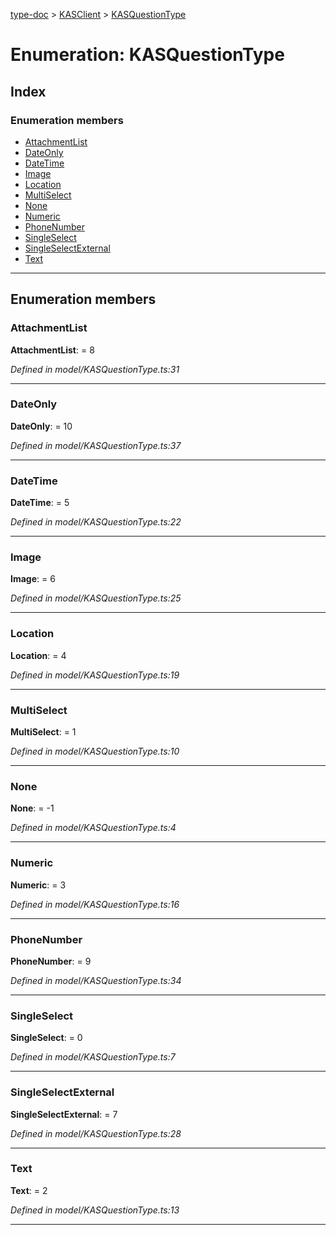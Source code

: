 [type-doc](../README.md) > [KASClient](../modules/kasclient.md) > [KASQuestionType](../enums/kasclient.kasquestiontype.md)

# Enumeration: KASQuestionType

## Index

### Enumeration members

* [AttachmentList](kasclient.kasquestiontype.md#attachmentlist)
* [DateOnly](kasclient.kasquestiontype.md#dateonly)
* [DateTime](kasclient.kasquestiontype.md#datetime)
* [Image](kasclient.kasquestiontype.md#image)
* [Location](kasclient.kasquestiontype.md#location)
* [MultiSelect](kasclient.kasquestiontype.md#multiselect)
* [None](kasclient.kasquestiontype.md#none)
* [Numeric](kasclient.kasquestiontype.md#numeric)
* [PhoneNumber](kasclient.kasquestiontype.md#phonenumber)
* [SingleSelect](kasclient.kasquestiontype.md#singleselect)
* [SingleSelectExternal](kasclient.kasquestiontype.md#singleselectexternal)
* [Text](kasclient.kasquestiontype.md#text)

---

## Enumeration members

<a id="attachmentlist"></a>

###  AttachmentList

**AttachmentList**:  = 8

*Defined in model/KASQuestionType.ts:31*

___
<a id="dateonly"></a>

###  DateOnly

**DateOnly**:  = 10

*Defined in model/KASQuestionType.ts:37*

___
<a id="datetime"></a>

###  DateTime

**DateTime**:  = 5

*Defined in model/KASQuestionType.ts:22*

___
<a id="image"></a>

###  Image

**Image**:  = 6

*Defined in model/KASQuestionType.ts:25*

___
<a id="location"></a>

###  Location

**Location**:  = 4

*Defined in model/KASQuestionType.ts:19*

___
<a id="multiselect"></a>

###  MultiSelect

**MultiSelect**:  = 1

*Defined in model/KASQuestionType.ts:10*

___
<a id="none"></a>

###  None

**None**:  =  -1

*Defined in model/KASQuestionType.ts:4*

___
<a id="numeric"></a>

###  Numeric

**Numeric**:  = 3

*Defined in model/KASQuestionType.ts:16*

___
<a id="phonenumber"></a>

###  PhoneNumber

**PhoneNumber**:  = 9

*Defined in model/KASQuestionType.ts:34*

___
<a id="singleselect"></a>

###  SingleSelect

**SingleSelect**:  = 0

*Defined in model/KASQuestionType.ts:7*

___
<a id="singleselectexternal"></a>

###  SingleSelectExternal

**SingleSelectExternal**:  = 7

*Defined in model/KASQuestionType.ts:28*

___
<a id="text"></a>

###  Text

**Text**:  = 2

*Defined in model/KASQuestionType.ts:13*

___

